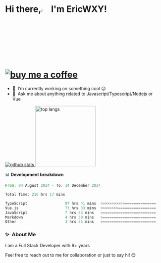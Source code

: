 # Hi there,<a href="https://ericwxy.github.io/"><img src="https://media.giphy.com/media/hvRJCLFzcasrR4ia7z/giphy.gif" width="5%"></a>  I'm EricWXY! <a href="https://afdian.com/a/ericwxy" title="buy me a coffee" ><img src="https://img.shields.io/badge/buy%20me%20a%20coffee-grey?style=for-the-badge&logo=buymeacoffee" alt="buy me a coffee"></a> 

- 🔭 &nbsp;I’m currently working on something cool :wink:
- 💬 &nbsp;Ask me about anything related to Javascript/Typescript/Nodejs or Vue


<a href="https://github.com/EricWXY"><img src="https://github-readme-stats.vercel.app/api?username=EricWXY" alt="github stats"> <img src="https://github-readme-stats.vercel.app/api/top-langs/?username=ericwxy&hide_border=true" alt="top langs" style="height:195px;"></a>


📊 **Development breakdown**

<!--START_SECTION:waka-->

```rust
From: 04 August 2024 - To: 14 December 2024

Total Time: 216 hrs 17 mins

TypeScript                 97 hrs 41 mins  >>>>>>>>>>>==============   44.43 %
Vue.js                     73 hrs 33 mins  >>>>>>>>=================   33.46 %
JavaScript                 7 hrs 53 mins   >========================   03.59 %
Markdown                   4 hrs 30 mins   >========================   02.05 %
Other                      3 hrs 35 mins   =========================   01.63 %
```

<!--END_SECTION:waka-->


### ✨&nbsp; About Me

I am a Full Stack Developer with 8+ years

Feel free to reach out to me for collaboration or just to say hi! 😊

